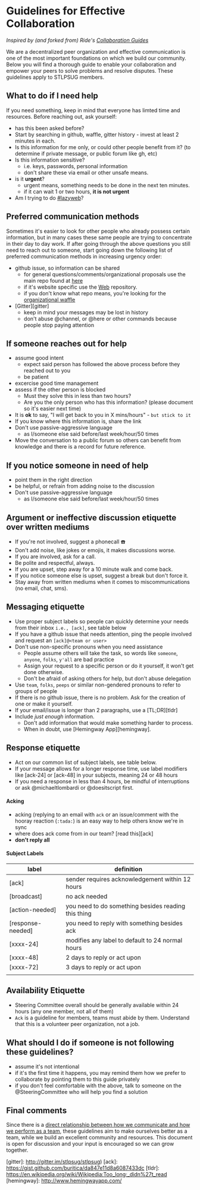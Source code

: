 # Guidelines for Effective Collaboration
*Inspired by (and forked from) Ride's [Collaboration Guides](https://github.com/ride/collaboration-guides)*

We are a decentralized peer organization and effective communication is one of the most important foundations on which we build our community.  Below you will find a thorough guide to enable your collaboration and empower your peers to solve problems and resolve disputes. These guidelines apply to STLPSUG members.

## What to do if I need help
If you need something, keep in mind that everyone has limted time and resources. Before reaching out, ask yourself:
- has this been asked before?
- Start by searching in github, waffle, gitter history - invest at least 2 minutes in each.
- Is this information for me only, or could other people benefit from it? (to determine if private message, or public forum like gh, etc)
- Is this information sensitive?
    - i.e. keys, passwords, personal information
    - don't share these via email or other unsafe means.
- is it **urgent**?
    - urgent means, something needs to be done in the next ten minutes.
    - if it can wait 1 or two hours, **it is not urgent**
- Am I trying to do [#lazyweb][lazyweb]?

## Preferred communication methods
Sometimes it's easier to look for other people who already possess certain information, but in many cases these same people are trying to concentrate in their day to day work. If after going through the above questions you still need to reach out to someone, start going down the following list of preferred communication methods in increasing urgency order:
- github issue, so information can be shared
  - for general questions/comments/organizational proposals use the main repo found at [here][stlpsug]
  - if it's website specific use the [Web][stlpsug-web] repository.
  - if you don't know what repo means, you're looking for the [organizational waffle][org-waffle]
- [Gitter][gitter]
  - keep in mind your messages may be lost in history
  - don't abuse @channel, or @here or other commands because people stop paying attention

## If someone reaches out for help
- assume good intent
  - expect said person has followed the above process before they reached out to you
  - be patient
- excercise good time management
- assess if the other person is blocked
  - Must they solve this in less than two hours?
  - Are you the only person who has this information? (please document so it's easier next time)
- It is **ok** to say, "I will get back to you in X mins/hours" - `but stick to it`
- If you know where this information is, share the link
- Don't use passive-aggressive language
  - as I/someone else said before/last week/hour/50 times
- Move the conversation to a public forum so others can benefit from knowledge and there is a record for future reference.

## If you notice someone in need of help
- point them in the right direction
- be helpful, or refrain from adding noise to the discussion
- Don't use passive-aggressive language
  - as I/someone else said before/last week/hour/50 times

## Argument or ineffective discussion etiquette over written mediums
- If you're not involved, suggest a phonecall :phone:
- Don't add noise, like jokes or emojis, it makes discussions worse.
- If you are involved, ask for a call.
- Be polite and respectful, always.
- If you are upset, step away for a 10 minute walk and come back.
- If you notice someone else is upset, suggest a break but don't force it.
- Stay away from written mediums when it comes to miscommunications (no email, chat, sms).

## Messaging etiquette
- Use proper subject labels so people can quickly determine your needs from their inbox `i.e., [ack]`, see table below
- If you have a github issue that needs attention, ping the people involved and request an `[ack]@<team or user>`
- Don't use non-specific pronouns when you need assistance
  - People assume others will take the task, so words like `someone`, `anyone`, `folks`, `y'all` are bad practice
  - Assign your request to a specific person or do it yourself, it won't get done otherwise.
  - Don't be afraid of asking others for help, but don't abuse delegation
- Use `team`, `folks`, `peeps` or similar non-gendered pronouns to refer to groups of people
- If there is no github issue, there is no problem. Ask for the creation of one or make it yourself.
- If your email/issue is longer than 2 paragraphs, use a [TL;DR][tldr]
- Include _just enough_ information.
  - Don't add information that would make something harder to process.
  - When in doubt, use [Hemingway App][hemingway].

## Response etiquette
- Act on our common list of subject labels, see table below.
- If your message allows for a longer response time, use label modifiers like [ack-24] or [ack-48] in your subjects, meaning 24 or 48 hours
- If you need a response in less than 4 hours, be mindful of interruptions or ask @michaeltlombardi or @doesitscript first.

#### Acking
- acking (replying to an email with `ack` or an issue/comment with the hooray reaction (`:tada:`) is an easy way to help others know we're in sync
- where does ack come from in our team? [read this][ack]
- **don't reply all**

#### Subject Labels

|       label       |                      definition                     |
|-------------------|-----------------------------------------------------|
| [ack]             | sender requires acknowledgement within 12 hours     |
| [broadcast]       | no ack needed                                       |
| [action-needed]   | you need to do something besides reading this thing |
| [response-needed] | you need to reply with something besides ack        |
| [xxxx-24]         | modifies any label to default to 24 normal hours    |
| [xxxx-48]         | 2 days to reply or act upon                         |
| [xxxx-72]         | 3 days to reply or act upon                         |
|                   |                                                     |

## Availability Etiquette

- Steering Committee overall should be generally available within 24 hours (any one member, not all of them)
- `Ack` is a guideline for members, teams must abide by them. Understand that this is a volunteer peer organization, not a job.

## What should I do if someone is not following these guidelines?

- assume it's not intentional
- if it's the first time it happens, you may remind them how we prefer to collaborate by pointing them to this guide privately
- if you don't feel comfortable with the above, talk to someone on the @SteeringCommittee who will help you find a solution

## Final comments

Since there is a [direct relationship between how we communicate and how we perform as a team](http://eprints.qut.edu.au/30311/1/Stacey_Hassall_Thesis.pdf), these guidelines aim to make ourselves better as a team, while we build an excellent community and resources. This document is open for discussion and your input is encouraged so we can grow together.

[lazyweb]: http://lmgtfy.com/?q=lazyweb
[stlpsug]: http://github.com/stlpsug/stlpsug
[stlpsug-web]: http://github.com/stlpsug/web
[org-waffle]: http://waffle.io/stlpsug/stlpsug
[gitter]: http://gitter.im/stlpsug/stlpsug)
[ack]: https://gist.github.com/buritica/da847e11d8a6087433dc
[tldr]: https://en.wikipedia.org/wiki/Wikipedia:Too_long;_didn%27t_read
[hemingway]: http://www.hemingwayapp.com/
